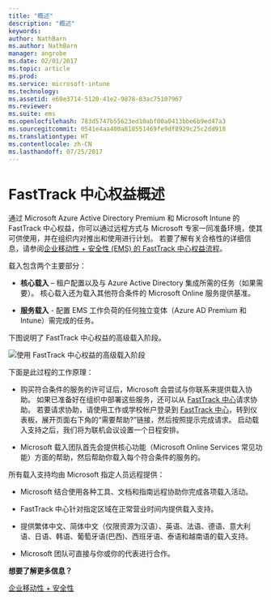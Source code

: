 ```yaml
---
title: "概述"
description: "概述"
keywords: 
author: NathBarn
ms.author: NathBarn
manager: angrobe
ms.date: 02/01/2017
ms.topic: article
ms.prod: 
ms.service: microsoft-intune
ms.technology: 
ms.assetid: e60e3714-5120-41e2-9878-83ac75107967
ms.reviewer: 
ms.suite: ems
ms.openlocfilehash: 783d5747b55623ed10abf00a0413bbe6b9ed47a3
ms.sourcegitcommit: 0541e4aa400a818551469fe9df8929c25c2dd918
ms.translationtype: HT
ms.contentlocale: zh-CN
ms.lasthandoff: 07/25/2017
---
```

# <a name="fasttrack-center-benefit-overview"></a>FastTrack 中心权益概述

通过 Microsoft Azure Active Directory Premium 和 Microsoft Intune 的 FastTrack 中心权益，你可以通过远程方式与 Microsoft 专家一同准备环境，使其可供使用，并在组织内对推出和使用进行计划。 若要了解有关合格性的详细信息，请参阅[企业移动性 + 安全性 (EMS) 的 FastTrack 中心权益流程](fasttrack-center-benefit-process-for-enterprise-mobility-suite-ems.md)。


载入包含两个主要部分：

-   **核心载入** – 租户配置以及与 Azure Active Directory 集成所需的任务（如果需要）。 核心载入还为载入其他符合条件的 Microsoft Online 服务提供基准。

-   **服务载入** - 配置 EMS 工作负荷的任何独立变体（Azure AD Premium 和 Intune）需完成的任务。

下图说明了 FastTrack 中心权益的高级载入阶段。

![使用 FastTrack 中心权益的高级载入阶段](./media/ft-onboarding-process.png)

下面是此过程的工作原理：

- 购买符合条件的服务的许可证后，Microsoft 会尝试与你联系来提供载入协助。 如果已准备好在组织中部署这些服务，还可以从 [FastTrack 中心](http://fasttrack.microsoft.com/)请求协助。 若要请求协助，请使用工作或学校帐户登录到 [FastTrack 中心](http://fasttrack.microsoft.com/)，转到仪表板，展开页面右下角的“需要帮助?”链接，然后按照提示完成请求。 启动载入支持之后，我们将为联机会议设置一个日程安排。

-   Microsoft 载入团队首先会提供核心功能（Microsoft Online Services 常见功能）方面的帮助，然后帮助你载入每个符合条件的服务的。

所有载入支持均由 Microsoft 指定人员远程提供：

-   Microsoft 结合使用各种工具、文档和指南远程协助你完成各项载入活动。

-   FastTrack 中心针对指定区域在正常营业时间内提供载入支持。

-   提供繁体中文、简体中文（仅限资源为汉语）、英语、法语、德语、意大利语、日语、韩语、葡萄牙语(巴西)、西班牙语、泰语和越南语的载入支持。

-   Microsoft 团队可直接与你或你的代表进行合作。

**想要了解更多信息？**

[企业移动性 + 安全性](https://www.microsoft.com/en-us/cloud-platform/enterprise-mobility)
